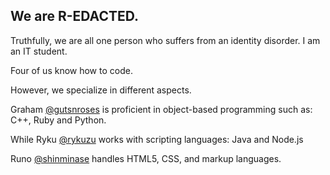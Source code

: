 ## We are R-EDACTED.

Truthfully, we are all one person who suffers from an identity disorder. I am an IT student.

Four of us know how to code.

However, we specialize in different aspects.


Graham [@gutsnroses](https://github.com/gutsnroses) is proficient in object-based programming such as: C++, Ruby and Python.

While Ryku [@rykuzu](https://github.com/shinminase) works with scripting languages: Java and Node.js

Runo [@shinminase](https://github.com/shinminase) handles HTML5, CSS, and markup languages. 
